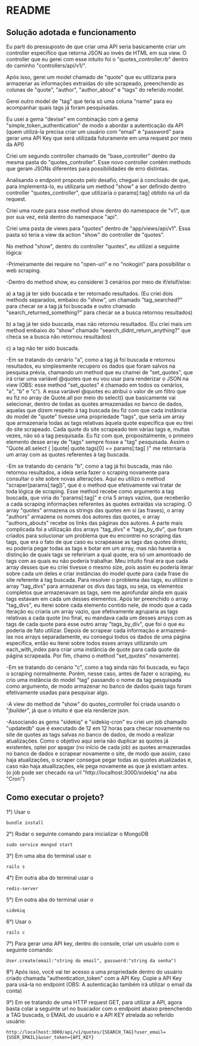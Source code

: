 # README

## Solução adotada e funcionamento


Eu parti do pressuposto de que criar uma API seria basicamente criar um controller específico que retorna JSON ao invés de HTML em sua view. O controller que eu gerei com esse intuito foi o "quotes_controller.rb" dentro do caminho "controllers/api/v1/".

Após isso, gerei um model chamado de "quote" que eu utilizaria para armazenar as informações extraídas do site scrapeado, preenchendo as colunas de "quote", "author", "author_about" e "tags" do referido model.

Gerei outro model de "tag" que teria só uma coluna "name" para eu acompanhar quais tags já foram pesquisadas.

Eu usei a gema "devise" em combinação com a gema "simple_token_authentication" de modo a abordar a autenticação da API (quem utilizá-la precisa criar um usuário com "email" e "password" para gerar uma API Key que será utilizada futuramente em uma request por meio da API)

Criei um segundo controller chamado de "base_controller" dentro da mesma pasta do "quotes_controller". Esse novo controller contém methods que geram JSONs diferentes para possibilidades de erro distintas.

Analisando o endpoint proposto pelo  desafio, cheguei à conclusão de que, para implementá-lo, eu utilizaria um method "show" a ser definido dentro controller "quotes_controller", que utilizaria o params[:tag] obtido na url da request.

Criei uma route para esse method show dentro do namespace de "v1", que por sua vez, está dentro do namespace "api".

Criei uma pasta de views para "quotes" dentro de "app/views/api/v1". Essa pasta só teria a view da action "show" do controller de "quotes".

No method "show", dentro do controller "quotes", eu utilizei a seguinte lógica:

-Primeiramente dei require no "open-uri" e no "nokogiri" para possibilitar o web scraping.

-Dentro do method show, eu considerei 3 cenários por meio de if/elsif/else: 

a) a tag já ter sido buscada e ter retornado resultados. (Eu criei dois methods separados, embaixo do "show", um chamado "tag_searched?" para checar se a tag já foi buscada e outro chamado "search_returned_something?" para checar se a busca retornou resultados)

b) a tag já ter sido buscada, mas não retornou resultados. (Eu criei mais um method embaixo do "show" chamado "search_didnt_return_anything?" que checa se a busca não retornou resultados)

c) a tag não ter sido buscada.

-Em se tratando do cenário "a", como a tag já foi buscada e retornou resultados, eu simplesmente recupero os dados que foram salvos na pesquisa prévia, chamando um method que eu chamei de "set_quotes", que irá criar uma variável @quotes que eu vou usar para renderizar o JSON na view (OBS: esse method "set_quotes" é chamado em todos os cenários, "a", "b" e "c"). A essa variável @quotes eu atribui o valor de um filtro que eu fiz no array de Quote.all por meio do select() que basicamente vai selecionar, dentro de todas as quotes armazenadas no banco de dados, aquelas que dizem respeito à tag buscada (eu fiz com que cada instância do model de "quote" tivesse uma propriedade "tags", que seria um array que armazenaria todas as tags relativas àquela quote específica que eu tirei do site scrapeado. Cada quote do site scrapeado tem várias tags e, muitas vezes, não só a tag pesquisada. Eu fiz com que, propositalmente, o primeiro elemento desse array de "tags" sempre fosse a "tag" pesquisada. Assim o "Quote.all.select { |quote| quote.tags[0] == params[:tag] }" me retornaria um array com as quotes referentes à tag buscada.

-Em se tratando do cenário "b", como a tag já foi buscada, mas não retornou resultados, a ideia seria fazer o scraping novamente para consultar o site sobre novas alterações. Aqui eu utilizo o method "scraper(params[:tag])", que é o method que efetivamente vai tratar de toda lógica de scraping. Esse method recebe como argumento a tag buscada, que viria do "params[:tag]" e cria 5 arrays vazios, que receberão a cada scraping informações referentes às quotes extraídas via scraping. O array "quotes" armazena os strings das quotes em si (as frases), o array "authors" armazena os nomes dos autores das quotes, o array "authors_abouts" recebe os links das páginas dos autores. A parte mais complicada foi a utilização dos arrays "tag_divs" e "tags_by_div", que foram criados para solucionar um problema que eu encontrei no scraping das tags, que era o fato de que caso eu scrapeasse as tags das quotes direto, eu poderia pegar todas as tags e botar em um array, mas não haveria a distinção de quais tags se refeririam a qual quote, era só um amontoado de tags com as quais eu não poderia trabalhar. Meu intuito final era que cada array desses que eu criei tivesse o mesmo size, pois assim eu poderia iterar sobre cada um deles e criar instâncias do model quote para cada frase do site referente à tag buscada. Para resolver o problema das tags, eu utilizei o array "tag_divs" para armazenar os divs das tags, ou seja, os elementos completos que armazenavam as tags, sem me aprofundar ainda em quais tags estavam em cada um desses elementos. Após ter preenchido o array "tag_divs", eu iterei sobre cada elemento contido nele, de modo que a cada iteração eu criaria um array vazio, que efetivamente agruparia as tags relativas a cada quote (no final, eu mandava cada um desses arrays com as tags de cada quote para esse outro array "tags_by_div", que foi o que eu poderia de fato utilizar. Depois de scrapear cada informação e armazená-las nos arrays separadamente, eu consegui todos os dados de uma página específica, então eu iterei sobre todos esses arrays utilizando um each_with_index para criar uma instância de quote para cada quote da página scrapeada. Por fim, chamo o method "set_quotes" novamente).

-Em se tratando do cenário "c", como a tag ainda não foi buscada, eu faço o scraping normalmente. Porém, nesse caso, antes de fazer o scraping, eu crio uma instância do model "tag" passando o nome da tag pesquisada como argumento, de modo armazenar no banco de dados quais tags foram efetivamente usadas para pesquisar algo.

-A view do method de "show" do quotes_controller foi criada usando o "jbuilder", já que o intuito é que ela renderize json.

-Associando as gems "sidekiq" e "sidekiq-cron" eu criei um job chamado "updatedb" que é executado de 12 em 12 horas para checar novamente no site de quotes as tags salvas no banco de dados, de modo a realizar atualizações. Como o objetivo aqui seria não duplicar as quotes já existentes, optei por apagar (no início de cada job) as quotes armazenadas no banco de dados e scrapear novamente o site, de modo que assim, caso haja atualizações, o scraper consegue pegar todas as quotes atualizadas e, caso não haja atuallizações, ele pega novamente as que já existiam antes. (o job pode ser checado na url "http://localhost:3000/sidekiq" na aba "Cron")


## Como executar o projeto?

1°) Usar o

```
bundle install
```


2°) Rodar o seguinte comando para inicializar o MongoDB

```
sudo service mongod start
```

3°) Em uma aba do terminal usar o 

```
rails s
```


4°) Em outra aba do terminal usar o 

```
redis-server
```


5°) Em outra aba do terminal usar o 

```
sidekiq
```

6°) Usar o 

```
rails c
```

7°) Para gerar uma API key, dentro do console, criar um usuário com o seguinte comando:

```
User.create(email:"string do email", password:"string da senha")
```

8°) Após isso, você vai ter acesso a uma propriedade dentro do usuário criado chamada "authentication_token" com a API Key. Copie a API Key para usá-la no endpoint (OBS: A autenticação também irá utilizar o email da conta)

9°) Em se tratando de uma HTTP request GET, para utilizar a API, agora basta colar a seguinte url no buscador com o endpoint abaixo preenchendo a TAG buscada, o EMAIL do usuário e a API KEY atrelada ao referido usuário:

```
http://localhost:3000/api/v1/quotes/{SEARCH_TAG}?user_email={USER_EMAIL}&user_token={API_KEY}
```
